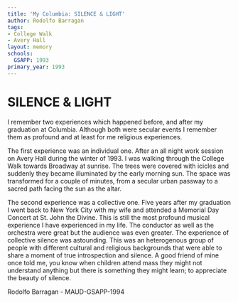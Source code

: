 ```yaml
---
title: 'My Columbia: SILENCE & LIGHT'
author: Rodolfo Barragan
tags:
- College Walk
- Avery Hall
layout: memory
schools:
  GSAPP: 1993
primary_year: 1993
---
```

# SILENCE & LIGHT

I remember two experiences which happened before, and after my graduation at Columbia. Although both were secular events I remember them as profound and at least for me religious experiences.

The first experience was an individual one. After an all night work session on Avery Hall during the winter of 1993. I was walking through the College Walk towards Broadway at sunrise.  The trees were covered with icicles and suddenly they became illuminated by the early morning sun.  The space was transformed for a couple of minutes, from a secular urban passway to a sacred path facing the sun as the altar.

The second experience was  a collective one.  Five years after my graduation I went back to New York City with my wife and attended a Memorial Day Concert at St. John the Divine. This is still the most profound musical experience I have experienced in my life.  The conductor as well as the orchestra were great but the audience was even greater. The experience of collective silence was astounding.  This was an heterogenous group of people with different cultural and religious backgrounds that were able to share a moment of true introspection and silence. A good friend of mine once told me, you know when children attend mass they might not understand anything but there is something they might learn; to appreciate the beauty of silence.

Rodolfo Barragan - MAUD-GSAPP-1994
